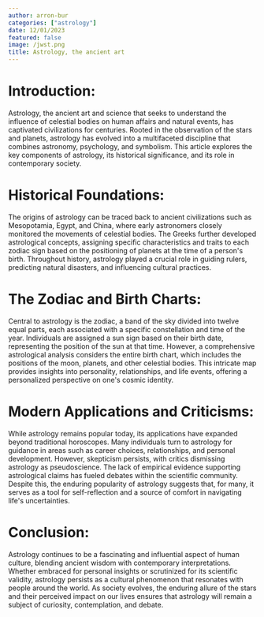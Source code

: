 ```yaml
---
author: arron-bur
categories: ["astrology"]
date: 12/01/2023
featured: false
image: /jwst.png
title: Astrology, the ancient art
---
```


# Introduction:

Astrology, the ancient art and science that seeks to understand the influence of celestial bodies on human affairs and natural events, has captivated civilizations for centuries. Rooted in the observation of the stars and planets, astrology has evolved into a multifaceted discipline that combines astronomy, psychology, and symbolism. This article explores the key components of astrology, its historical significance, and its role in contemporary society.

# Historical Foundations:

The origins of astrology can be traced back to ancient civilizations such as Mesopotamia, Egypt, and China, where early astronomers closely monitored the movements of celestial bodies. The Greeks further developed astrological concepts, assigning specific characteristics and traits to each zodiac sign based on the positioning of planets at the time of a person's birth. Throughout history, astrology played a crucial role in guiding rulers, predicting natural disasters, and influencing cultural practices.

# The Zodiac and Birth Charts:

Central to astrology is the zodiac, a band of the sky divided into twelve equal parts, each associated with a specific constellation and time of the year. Individuals are assigned a sun sign based on their birth date, representing the position of the sun at that time. However, a comprehensive astrological analysis considers the entire birth chart, which includes the positions of the moon, planets, and other celestial bodies. This intricate map provides insights into personality, relationships, and life events, offering a personalized perspective on one's cosmic identity.

# Modern Applications and Criticisms:

While astrology remains popular today, its applications have expanded beyond traditional horoscopes. Many individuals turn to astrology for guidance in areas such as career choices, relationships, and personal development. However, skepticism persists, with critics dismissing astrology as pseudoscience. The lack of empirical evidence supporting astrological claims has fueled debates within the scientific community. Despite this, the enduring popularity of astrology suggests that, for many, it serves as a tool for self-reflection and a source of comfort in navigating life's uncertainties.

# Conclusion:

Astrology continues to be a fascinating and influential aspect of human culture, blending ancient wisdom with contemporary interpretations. Whether embraced for personal insights or scrutinized for its scientific validity, astrology persists as a cultural phenomenon that resonates with people around the world. As society evolves, the enduring allure of the stars and their perceived impact on our lives ensures that astrology will remain a subject of curiosity, contemplation, and debate.
